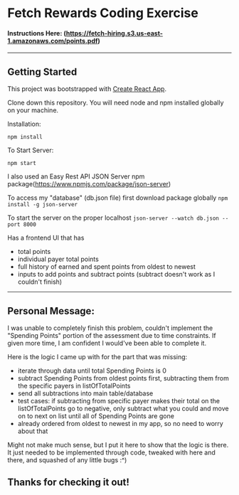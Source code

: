 # Fetch Rewards Coding Exercise
#### Instructions Here: (https://fetch-hiring.s3.us-east-1.amazonaws.com/points.pdf)
---
## Getting Started
This project was bootstrapped with [Create React App](https://github.com/facebook/create-react-app).

Clone down this repository. You will need node and npm installed globally on your machine.

Installation:

`npm install`

To Start Server:

`npm start`

I also used an Easy Rest API JSON Server npm package(https://www.npmjs.com/package/json-server)

To access my "database" (db.json file) first download package globally
`npm install -g json-server`

To start the server on the proper localhost
`json-server --watch db.json --port 8000`

Has a frontend UI that has
* total points
* individual payer total points
* full history of earned and spent points from oldest to newest
* inputs to add points and subtract points (subtract doesn't work as I couldn't finish)

---
## Personal Message:
I was unable to completely finish this problem, couldn't implement the "Spending Points" portion of the assessment due to time constraints. If given more time, I am confident I would've been able to complete it.

Here is the logic I came up with for the part that was missing: 
* iterate through data until total Spending Points is 0
* subtract Spending Points from oldest points first, subtracting them from the specific payers in listOfTotalPoints
* send all subtractions into main table/database
* test cases: if subtracting from specific payer makes their total on the listOfTotalPoints go to negative, only subtract what you could and move on to next on list until all of Spending Points are gone
* already ordered from oldest to newest in my app, so no need to worry about that

Might not make much sense, but I put it here to show that the logic is there. It just needed to be implemented through code, tweaked with here and there, and squashed of any little bugs :^)

## Thanks for checking it out!

